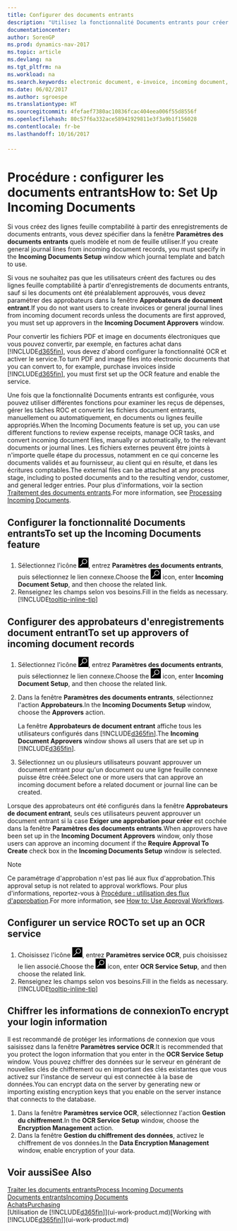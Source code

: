 ```yaml
---
title: Configurer des documents entrants
description: "Utilisez la fonctionnalité Documents entrants pour créer des documents électroniques, gérer des tâches OCR, importer des factures, et convertir des fichiers images."
documentationcenter: 
author: SorenGP
ms.prod: dynamics-nav-2017
ms.topic: article
ms.devlang: na
ms.tgt_pltfrm: na
ms.workload: na
ms.search.keywords: electronic document, e-invoice, incoming document, OCR, ecommerce, document exchange, import invoice
ms.date: 06/02/2017
ms.author: sgroespe
ms.translationtype: HT
ms.sourcegitcommit: 4fefaef7380ac10836fcac404eea006f55d8556f
ms.openlocfilehash: 80c57f6a332ace58941929811e3f3a9b1f156028
ms.contentlocale: fr-be
ms.lasthandoff: 10/16/2017

---
```

# <a name="how-to-set-up-incoming-documents"></a><span data-ttu-id="05e4c-103">Procédure : configurer les documents entrants</span><span class="sxs-lookup"><span data-stu-id="05e4c-103">How to: Set Up Incoming Documents</span></span>
<span data-ttu-id="05e4c-104">Si vous créez des lignes feuille comptabilité à partir des enregistrements de documents entrants, vous devez spécifier dans la fenêtre **Paramètres des documents entrants** quels modèle et nom de feuille utiliser.</span><span class="sxs-lookup"><span data-stu-id="05e4c-104">If you create general journal lines from incoming document records, you must specify in the **Incoming Documents Setup** window which journal template and batch to use.</span></span>

<span data-ttu-id="05e4c-105">Si vous ne souhaitez pas que les utilisateurs créent des factures ou des lignes feuille comptabilité à partir d'enregistrements de documents entrants, sauf si les documents ont été préalablement approuvés, vous devez paramétrer des approbateurs dans la fenêtre **Approbateurs de document entrant**.</span><span class="sxs-lookup"><span data-stu-id="05e4c-105">If you do not want users to create invoices or general journal lines from incoming document records unless the documents are first approved, you must set up approvers in the **Incoming Document Approvers** window.</span></span>

<span data-ttu-id="05e4c-106">Pour convertir les fichiers PDF et image en documents électroniques que vous pouvez convertir, par exemple, en factures achat dans [!INCLUDE[d365fin](includes/d365fin_md.md)], vous devez d'abord configurer la fonctionnalité OCR et activer le service.</span><span class="sxs-lookup"><span data-stu-id="05e4c-106">To turn PDF and image files into electronic documents that you can convert to, for example, purchase invoices inside [!INCLUDE[d365fin](includes/d365fin_md.md)], you must first set up the OCR feature and enable the service.</span></span>

<span data-ttu-id="05e4c-107">Une fois que la fonctionnalité Documents entrants est configurée, vous pouvez utiliser différentes fonctions pour examiner les reçus de dépenses, gérer les tâches ROC et convertir les fichiers document entrants, manuellement ou automatiquement, en documents ou lignes feuille appropriés.</span><span class="sxs-lookup"><span data-stu-id="05e4c-107">When the Incoming Documents feature is set up, you can use different functions to review expense receipts, manage OCR tasks, and convert incoming document files, manually or automatically, to the relevant documents or journal lines.</span></span> <span data-ttu-id="05e4c-108">Les fichiers externes peuvent être joints à n'importe quelle étape du processus, notamment en ce qui concerne les documents validés et au fournisseur, au client qui en résulte, et dans les écritures comptables.</span><span class="sxs-lookup"><span data-stu-id="05e4c-108">The external files can be attached at any process stage, including to posted documents and to the resulting vendor, customer, and general ledger entries.</span></span> <span data-ttu-id="05e4c-109">Pour plus d'informations, voir la section [Traitement des documents entrants](across-process-income-documents.md).</span><span class="sxs-lookup"><span data-stu-id="05e4c-109">For more information, see [Processing Incoming Documents](across-process-income-documents.md).</span></span>

## <a name="to-set-up-the-incoming-documents-feature"></a><span data-ttu-id="05e4c-110">Configurer la fonctionnalité Documents entrants</span><span class="sxs-lookup"><span data-stu-id="05e4c-110">To set up the Incoming Documents feature</span></span>
1. <span data-ttu-id="05e4c-111">Sélectionnez l'icône ![Page ou état pour la recherche](media/ui-search/search_small.png "Page ou état pour la recherche"), entrez **Paramètres des documents entrants**, puis sélectionnez le lien connexe.</span><span class="sxs-lookup"><span data-stu-id="05e4c-111">Choose the ![Search for Page or Report](media/ui-search/search_small.png "Search for Page or Report icon") icon, enter **Incoming Document Setup**, and then choose the related link.</span></span>
2. <span data-ttu-id="05e4c-112">Renseignez les champs selon vos besoins.</span><span class="sxs-lookup"><span data-stu-id="05e4c-112">Fill in the fields as necessary.</span></span> [!INCLUDE[tooltip-inline-tip](includes/tooltip-inline-tip_md.md)]

## <a name="to-set-up-approvers-of-incoming-document-records"></a><span data-ttu-id="05e4c-113">Configurer des approbateurs d'enregistrements document entrant</span><span class="sxs-lookup"><span data-stu-id="05e4c-113">To set up approvers of incoming document records</span></span>
1. <span data-ttu-id="05e4c-114">Sélectionnez l'icône ![Page ou état pour la recherche](media/ui-search/search_small.png "Page ou état pour la recherche"), entrez **Paramètres des documents entrants**, puis sélectionnez le lien connexe.</span><span class="sxs-lookup"><span data-stu-id="05e4c-114">Choose the ![Search for Page or Report](media/ui-search/search_small.png "Search for Page or Report icon") icon, enter **Incoming Document Setup**, and then choose the related link.</span></span>  
2. <span data-ttu-id="05e4c-115">Dans la fenêtre **Paramètres des documents entrants**, sélectionnez l'action **Approbateurs**.</span><span class="sxs-lookup"><span data-stu-id="05e4c-115">In the **Incoming Documents Setup** window, choose the **Approvers** action.</span></span>

    <span data-ttu-id="05e4c-116">La fenêtre **Approbateurs de document entrant** affiche tous les utilisateurs configurés dans [!INCLUDE[d365fin](includes/d365fin_md.md)].</span><span class="sxs-lookup"><span data-stu-id="05e4c-116">The **Incoming Document Approvers** window shows all users that are set up in [!INCLUDE[d365fin](includes/d365fin_md.md)].</span></span>  
3. <span data-ttu-id="05e4c-117">Sélectionnez un ou plusieurs utilisateurs pouvant approuver un document entrant pour qu'un document ou une ligne feuille connexe puisse être créée.</span><span class="sxs-lookup"><span data-stu-id="05e4c-117">Select one or more users that can approve an incoming document before a related document or journal line can be created.</span></span>

<span data-ttu-id="05e4c-118">Lorsque des approbateurs ont été configurés dans la fenêtre **Approbateurs de document entrant**, seuls ces utilisateurs peuvent approuver un document entrant si la case **Exiger une approbation pour créer** est cochée dans la fenêtre **Paramètres des documents entrants**.</span><span class="sxs-lookup"><span data-stu-id="05e4c-118">When approvers have been set up in the **Incoming Document Approvers** window, only those users can approve an incoming document if the **Require Approval To Create** check box in the **Incoming Documents Setup** window is selected.</span></span>

> [!NOTE]  
>   <span data-ttu-id="05e4c-119">Ce paramétrage d'approbation n'est pas lié aux flux d'approbation.</span><span class="sxs-lookup"><span data-stu-id="05e4c-119">This approval setup is not related to approval workflows.</span></span> <span data-ttu-id="05e4c-120">Pour plus d'informations, reportez-vous à [Procédure : utilisation des flux d'approbation](across-how-use-approval-workflows.md).</span><span class="sxs-lookup"><span data-stu-id="05e4c-120">For more information, see [How to: Use Approval Workflows](across-how-use-approval-workflows.md).</span></span>

## <a name="to-set-up-an-ocr-service"></a><span data-ttu-id="05e4c-121">Configurer un service ROC</span><span class="sxs-lookup"><span data-stu-id="05e4c-121">To set up an OCR service</span></span>
1. <span data-ttu-id="05e4c-122">Choisissez l'icône ![Page ou état pour la recherche](media/ui-search/search_small.png "icône Page ou état pour la recherche"), entrez **Paramètres service OCR**, puis choisissez le lien associé.</span><span class="sxs-lookup"><span data-stu-id="05e4c-122">Choose the ![Search for Page or Report](media/ui-search/search_small.png "Search for Page or Report icon") icon, enter **OCR Service Setup**, and then choose the related link.</span></span>
2. <span data-ttu-id="05e4c-123">Renseignez les champs selon vos besoins.</span><span class="sxs-lookup"><span data-stu-id="05e4c-123">Fill in the fields as necessary.</span></span> [!INCLUDE[tooltip-inline-tip](includes/tooltip-inline-tip_md.md)]

## <a name="to-encrypt-your-login-information"></a><span data-ttu-id="05e4c-124">Chiffrer les informations de connexion</span><span class="sxs-lookup"><span data-stu-id="05e4c-124">To encrypt your login information</span></span>
<span data-ttu-id="05e4c-125">Il est recommandé de protéger les informations de connexion que vous saisissez dans la fenêtre **Paramètres service OCR**.</span><span class="sxs-lookup"><span data-stu-id="05e4c-125">It is recommended that you protect the logon information that you enter in the **OCR Service Setup** window.</span></span> <span data-ttu-id="05e4c-126">Vous pouvez chiffrer des données sur le serveur en générant de nouvelles clés de chiffrement ou en important des clés existantes que vous activez sur l'instance de serveur qui est connectée à la base de données.</span><span class="sxs-lookup"><span data-stu-id="05e4c-126">You can encrypt data on the server by generating new or importing existing encryption keys that you enable on the server instance that connects to the database.</span></span>

1. <span data-ttu-id="05e4c-127">Dans la fenêtre **Paramètres service OCR**, sélectionnez l'action **Gestion du chiffrement**.</span><span class="sxs-lookup"><span data-stu-id="05e4c-127">In the **OCR Service Setup** window, choose the **Encryption Management** action.</span></span>
2. <span data-ttu-id="05e4c-128">Dans la fenêtre **Gestion du chiffrement des données**, activez le chiffrement de vos données.</span><span class="sxs-lookup"><span data-stu-id="05e4c-128">In the **Data Encryption Management** window, enable encryption of your data.</span></span>

## <a name="see-also"></a><span data-ttu-id="05e4c-129">Voir aussi</span><span class="sxs-lookup"><span data-stu-id="05e4c-129">See Also</span></span>
[<span data-ttu-id="05e4c-130">Traiter les documents entrants</span><span class="sxs-lookup"><span data-stu-id="05e4c-130">Process Incoming Documents</span></span>](across-process-income-documents.md)  
[<span data-ttu-id="05e4c-131">Documents entrants</span><span class="sxs-lookup"><span data-stu-id="05e4c-131">Incoming Documents</span></span>](across-income-documents.md)  
[<span data-ttu-id="05e4c-132">Achats</span><span class="sxs-lookup"><span data-stu-id="05e4c-132">Purchasing</span></span>](purchasing-manage-purchasing.md)  
<span data-ttu-id="05e4c-133">[Utilisation de [!INCLUDE[d365fin](includes/d365fin_md.md)]](ui-work-product.md)</span><span class="sxs-lookup"><span data-stu-id="05e4c-133">[Working with [!INCLUDE[d365fin](includes/d365fin_md.md)]](ui-work-product.md)</span></span>

